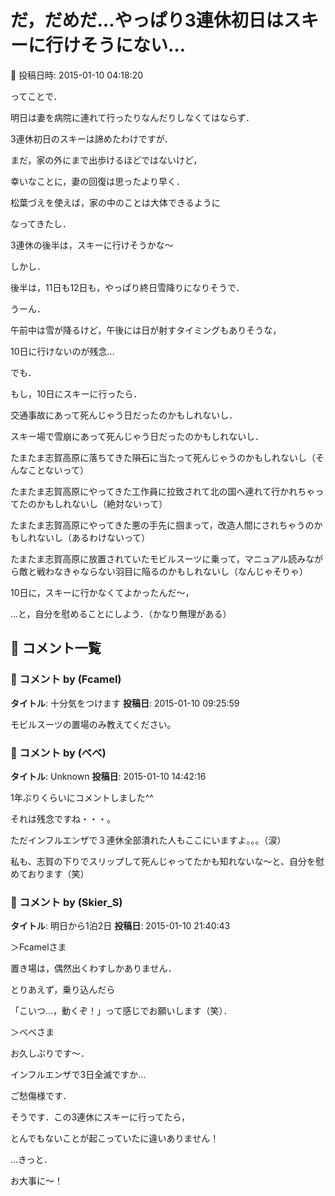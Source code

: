 # だ，だめだ…やっぱり3連休初日はスキーに行けそうにない…

📅 投稿日時: 2015-01-10 04:18:20

ってことで．


明日は妻を病院に連れて行ったりなんだりしなくてはならず．


3連休初日のスキーは諦めたわけですが．





まだ，家の外にまで出歩けるほどではないけど，


幸いなことに，妻の回復は思ったより早く．


松葉づえを使えば，家の中のことは大体できるように


なってきたし．


3連休の後半は，スキーに行けそうかな～





しかし．


後半は，11日も12日も，やっぱり終日雪降りになりそうで．


うーん．


午前中は雪が降るけど，午後には日が射すタイミングもありそうな，


10日に行けないのが残念…





でも．


もし，10日にスキーに行ったら．


交通事故にあって死んじゃう日だったのかもしれないし．


スキー場で雪崩にあって死んじゃう日だったのかもしれないし．


たまたま志賀高原に落ちてきた隕石に当たって死んじゃうのかもしれないし（そんなことないって）


たまたま志賀高原にやってきた工作員に拉致されて北の国へ連れて行かれちゃってたのかもしれないし（絶対ないって）


たまたま志賀高原にやってきた悪の手先に掴まって，改造人間にされちゃうのかもしれないし（あるわけないって）


たまたま志賀高原に放置されていたモビルスーツに乗って，マニュアル読みながら敵と戦わなきゃならない羽目に陥るのかもしれないし（なんじゃそりゃ）


10日に，スキーに行かなくてよかったんだ～，





…と，自分を慰めることにしよう．（かなり無理がある）

## 💬 コメント一覧

### 💬 コメント by (Fcamel)
**タイトル**: 十分気をつけます
**投稿日**: 2015-01-10 09:25:59

モビルスーツの置場のみ教えてください。

### 💬 コメント by (べべ)
**タイトル**: Unknown
**投稿日**: 2015-01-10 14:42:16

1年ぶりくらいにコメントしました^^



それは残念ですね・・・。

ただインフルエンザで３連休全部潰れた人もここにいますよ。。。（涙）

私も、志賀の下りでスリップして死んじゃってたかも知れないな～と、自分を慰めております（笑）

### 💬 コメント by (Skier_S)
**タイトル**: 明日から1泊2日
**投稿日**: 2015-01-10 21:40:43

＞Fcamelさま

置き場は，偶然出くわすしかありません．

とりあえず，乗り込んだら

「こいつ…，動くぞ！」って感じでお願いします（笑）．



＞べべさま

お久しぶりです～．

インフルエンザで3日全滅ですか…

ご愁傷様です．

そうです．この3連休にスキーに行ってたら，

とんでもないことが起こっていたに違いありません！

…きっと．

お大事に～！

